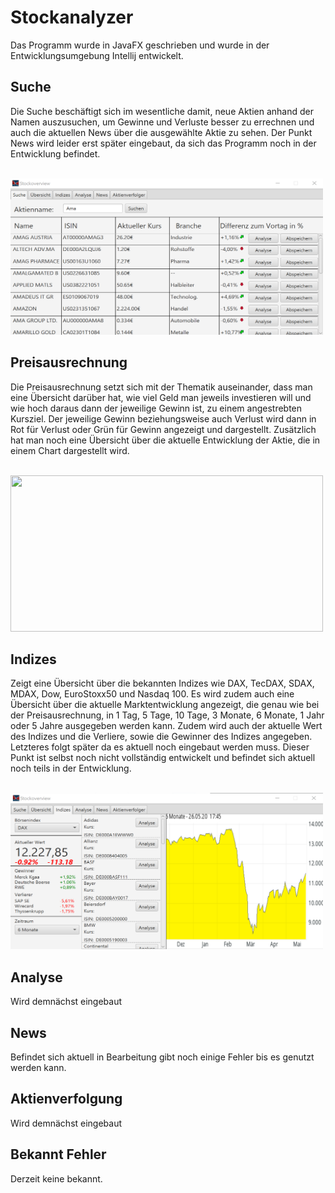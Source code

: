 # Stockanalyzer

Das Programm wurde in JavaFX geschrieben und wurde in der Entwicklungsumgebung Intellij entwickelt.
<br>
## Suche

Die Suche beschäftigt sich im wesentliche damit, neue Aktien anhand der Namen auszusuchen, um Gewinne und Verluste besser zu errechnen und auch die aktuellen News über die ausgewählte Aktie zu sehen. Der Punkt News wird leider erst später eingebaut, da sich das Programm noch in der Entwicklung befindet.

</br>

<img  src="Suche.png" width="500" height="250">

## Preisausrechnung

Die Preisausrechnung setzt sich mit der Thematik auseinander, dass man eine Übersicht darüber hat, wie viel Geld man jeweils investieren will und wie hoch daraus dann der jeweilige Gewinn ist, zu einem angestrebten Kursziel. Der jeweilige Gewinn beziehungsweise auch Verlust wird dann in Rot für Verlust oder Grün für Gewinn angezeigt und dargestellt. Zusätzlich hat man noch eine Übersicht über die aktuelle Entwicklung der Aktie, die in einem Chart dargestellt wird.

</br>

<img  src="Übersicht.png" width="500" height="250">

## Indizes

Zeigt eine Übersicht über die bekannten Indizes wie DAX, TecDAX, SDAX, MDAX, Dow, EuroStoxx50 und Nasdaq 100. Es wird zudem auch eine Übersicht über die aktuelle Marktentwicklung angezeigt, die genau wie bei der Preisausrechnung, in 1 Tag, 5 Tage, 10 Tage, 3 Monate, 6 Monate, 1 Jahr oder 5 Jahre ausgegeben werden kann. Zudem wird auch der aktuelle Wert des Indizes und die Verliere, sowie die Gewinner des Indizes angegeben. Letzteres folgt später da es aktuell noch eingebaut werden muss. Dieser Punkt ist selbst noch nicht vollständig entwickelt und befindet sich aktuell noch teils in der Entwicklung.

</br>

<img  src="Indizes.png" width="500" height="250">

## Analyse

Wird demnächst eingebaut
</br>
## News

Befindet sich aktuell in Bearbeitung gibt noch einige Fehler bis es genutzt werden kann.
</br>
## Aktienverfolgung

Wird demnächst eingebaut
</br>
## Bekannt Fehler

Derzeit keine bekannt.
